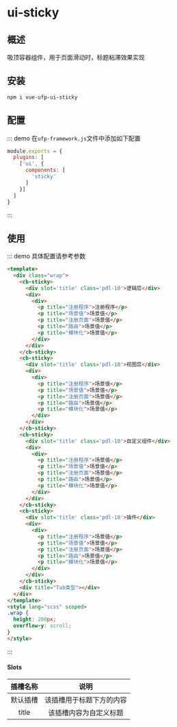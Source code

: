# ui-sticky

## 概述

吸顶容器组件，用于页面滑动时，标题粘滞效果实现

## 安装

```bash
npm i vue-ufp-ui-sticky
```

## 配置
::: demo 在`ufp-framework.js`文件中添加如下配置

```javascript
module.exports = {
  plugins: [
    ['ui', {
      components: [
        'sticky'
      ]
    }]
  ]
}
```
:::

## 使用
::: demo 具体配置请参考参数

```html
<template>
  <div class="wrap">
    <cb-sticky>
      <div slot='title' class='pdl-10'>逻辑层</div>
      <div>
        <div>
          <p title="注册程序">注册程序</p>
          <p title="场景值">场景值</p>
          <p title="注册页面">场景值</p>
          <p title="路由">场景值</p>
          <p title="模块化">场景值</p>
        </div>
      </div>
    </cb-sticky>
    <cb-sticky>
      <div slot='title' class='pdl-10'>视图层</div>
      <div>
        <div>
          <p title="注册程序">场景值</p>
          <p title="场景值">场景值</p>
          <p title="注册页面">场景值</p>
          <p title="路由">场景值</p>
          <p title="模块化">场景值</p>
        </div>
      </div>
    </cb-sticky>
    <cb-sticky>
      <div slot='title' class='pdl-10'>自定义组件</div>
      <div>
        <div>
          <p title="注册程序">场景值</p>
          <p title="场景值">场景值</p>
          <p title="注册页面">场景值</p>
          <p title="路由">场景值</p>
          <p title="模块化">场景值</p>
        </div>
      </div>
    </cb-sticky>
    <cb-sticky>
      <div slot='title' class='pdl-10'>插件</div>
      <div>
        <div>
          <p title="注册程序">场景值</p>
          <p title="场景值">场景值</p>
          <p title="注册页面">场景值</p>
          <p title="路由">场景值</p>
          <p title="模块化">场景值</p>
        </div>
      </div>
    </cb-sticky>
    <div title="Tab类型"></div>
  </div>
</template>
<style lang="scss" scoped>
.wrap {
  height: 200px;
  overflow-y: scroll;
}
</style>
```
:::

#### Slots
| 插槽名称      |  说明  |
|:-------------:|:--------:|
| 默认插槽 | 该插槽用于标题下方的内容 |
| title | 该插槽内容为自定义标题 |
